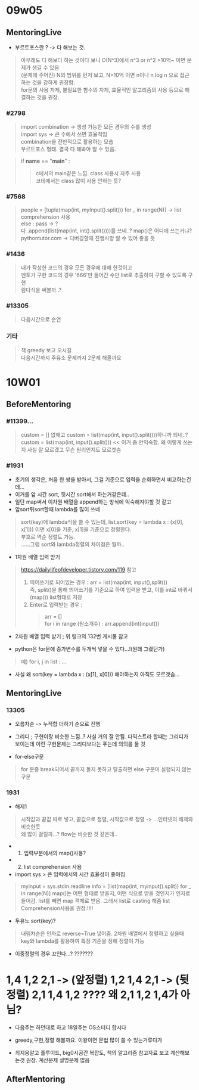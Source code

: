 # 09w05  
## MentoringLive

- 부르트포스란 ? -> 다 해보는 것.   
> 아무래도 다 해보다 하는 것이다 보니 O(N^3)에서 n^3 or n^2 >10억~ 이면 문제가 생길 수 있음  
> (문제에 주어진) N의 범위를 먼저 보고, N>10억 이면 n이나 n log n 으로 접근하는 것을 강하게 권장함.  
> for문의 사용 자제, 불필요한 함수의 자제, 효율적인 알고리즘의 사용 등으로 해결하는 것을 권장.  

### #2798
> import combination -> 생성 가능한 모든 경우의 수를 생성  
> import sys -> 큰 수에서 쓰면 효율적임  
> combination을 전반적으로 활용하는 모습  
> 부르트포스 형태. 결국 다 해봐야 알 수 있음.  

> if __name__ == "__main__" :   
>   > c에서의 main같은 느낌. class 사용시 자주 사용  
>   > 코테에서는 class 많이 사용 안하는 듯?  

### #7568
> people = [tuple(map(int, myInput().split))) for _ in range(N)] -> list comprehension 사용  
> else : pass -> ?    
> 다 .append(list(map(int, int().split())))를 쓰네..? map()은 어디에 쓰는거냐?  
> pythontutor.com -> 디버깅할때 진행사항 알 수 있어 좋을 듯  

### #1436
> 내가 작성한 코드의 경우 모든 경우에 대해 한것이고  
> 멘토가 구한 코드의 경우 '666'만 들어간 수만 list로 추출하여 구할 수 있도록 구현  
> 람다식을 써볼까..?  

### #13305
> 다음시간으로 순연 

### 기타
> 책 greedy 보고 오시길  
> 다음시간까지 주유소 문제까지 2문제 해올까요

# 10W01  
## BeforeMentoring  
### #11399...  
> custom = [] 없애고 custom = list(map(int, input().split()))하니까 되네..?  
>  custom = list(map(int, input().split())) << 이거 좀 안익숙함. 왜 이렇게 쓰는지 사실 잘 모르겠고 무슨 원리인지도 모르겟슴  
### #1931
- 초기의 생각은, 처음 한 쌍을 받아서, 그걸 기준으로 입력을 순회하면서 비교하는건데...  
- 이거를 앞 시간 sort, 뒷시간 sort해서 하는거같은데..  
- 일단 map써서 이차원 배열을 append하는 방식에 익숙해져야할 것 같고  
- 앞sort뒤sort할때 lambda를 많이 쓰네  
> sort(key)에 lambda식을 쓸 수 있는데, list.sort(key = lambda x : (x[0], x[1])) 이면 x[0]을 기준, x[1]을 기준으로 정렬한다.   
> 부호로 역순 정렬도 가능.  
> ......그럼 sort와 lambda정렬의 차이점은 뭘까..

 - 1차원 배열 입력 받기  
> https://dailylifeofdeveloper.tistory.com/119 참고
> 1. 띄어쓰기로 되어있는 경우 : arr = list(map(int, input(),split())  
> 즉, split()을 통해 띄어쓰기를 기준으로 하여 입력을 받고, 이를 int로 바뀌서(map()) list형태로 저장
> 2. Enter로 입력받는 경우 : 
>    > arr = []  
>    > for i in range (원소개수) :
>    >     arr.append(int(input())  
- 2차원 배열 입력 받기 ; 위 링크의 132번 게시물 참고

- python은 for문에 증가변수를 두개씩 넣을 수 있다...!(원래 그랬던가)  
> 예) for i, j in list : ...  

- 사실 왜 sort(key = lambda x : (x[1], x[0])) 해야하는지 아직도 모르겟슴...


## MentoringLive

### 13305
- 오름차순 -> 누적합 더하기 순으로 진행
- 그리디 ; 구현이랑 비슷한 느낌..? 사실 거의 잘 안됨. 다익스트라 할때는 그리디가 보이는데 이런 구현문제는 그리디보다는 푸는데 의의를 둘 것

- for-else구문  
> for 문중 break되어서 끝까지 돌지 못하고 탈출하면 else 구문이 실행되지 않는 구문  


### 1931
- 해제1
> 시작값과 끝값 따로 넣고, 끝값으로 정렬, 시작값으로 정렬 ->
> ...인터넷의 해제와 비슷한듯  
> 왜 많이 걸릴까...? flow는 비슷한 것 같은데..  
- 1. 입력부분에서의 map()사용?
- 2. list comprehension 사용
- import sys > 큰 입력에서의 시간 효율성이 좋아짐
> myinput = sys.stdin.readline
> info = [list(map(int, myinput().split)) for _ in range(N)]
> map()는 어떤 형태로 받을지, 어떤 식으로 받을 것인지가 인자로 들어감. 
> list를 빼면 map 객체로 받음. 그래서 list로 casting 해줌
> list Comprehension사용을 권장.!!!!
- 두유노 sort(key)?
> 내림차순은 인자로 reverse=True 넣어줌.
> 2차원 배열에서 정렬하고 싶을때 key와 lambda를 활용하여 특정 기준을 정해 정렬이 가능
- 이중정렬의 경우 꼬인다...? ???????
# 1,4 1,2 2,1 -> (앞정렬) 1,2 1,4 2,1 -> (뒷정렬) 2,1 1,4 1,2 ???? 왜 2,1 1,2 1,4가 아님?


- 다음주는 하던대로 하고 18일주는 OS스터디 합시다
- greedy,구현,정렬 해볼까요. 이왕이면 문법 많이 쓸 수 있는거루다가

- 최지웅알고 플루이드, big0시공간 복잡도, 책의 알고리즘 참고자료 보고 계산해보는것 권장. 계산문제 설명문제 많음 
## AfterMentoring